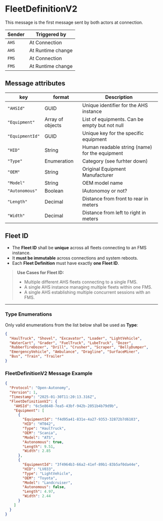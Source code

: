 # FleetDefinitionV2

This message is the first message sent by both actors at connection. 

|Sender| Triggered by | 
|---|---|
|`AHS` |  At Connection |
|`AHS` |  At Runtime change |
|`FMS` |  At Connection |
|`FMS` |  At Runtime change |



## Message attributes

| key             |  format            | Description                                                             
|-------------------|------------|----------------|
| `"AHSId"`         | GUID           | Unique identifier for the AHS instance                                  |
| `"Equipment"`      | Array of objects | List of equipments. Can be empty but not null        |
| `"EquipmentId"`     | GUID           | Unique key for the specific equipment          | 
|`"HID"`            | String         |  Human readable string (name) for the equipment                    | 
|`"Type"`           | Enumeration    |  Category (see furhter down)                                                   | 
| `"OEM"`          | String         | Original Equipment Manufacturer                                         | 
| `"Model"`       | String         | OEM model name                                                   | 
| `"Autonomous"`      | Boolean        | IAutonomoy or not?                                         | 
| `"Length"`            | Decimal        | Distance from front to rear in meters                                   | 
| `"Width"`            | Decimal        | Distance from left to right in meters                                   | 



## Fleet ID

- The **Fleet ID** shall be **unique** across all fleets connecting to an FMS instance.
- It **must be immutable** across connections and system reboots.
- Each **Fleet Definition** must have exactly **one Fleet ID**.

> **Use Cases for Fleet ID:**  
> - Multiple different AHS fleets connecting to a single FMS.  
> - A single AHS instance managing multiple fleets within one FMS.  
> - A single AHS establishing multiple concurrent sessions with an FMS.

---

### Type Enumerations

Only valid enumerations from the list below shall be used as **Type**:

```json
{
  "HaulTruck", "Shovel", "Excavator", "Loader", "LightVehicle", 
  "WaterCart", "Grader", "FuelTruck", "LubeTruck", "Dozer", 
  "RubberTireDozer", "Drill", "Crusher", "Scraper", "BellyDumper", 
  "EmergencyVehicle", "Ambulance", "Dragline", "SurfaceMiner", 
  "Bus", "Train", "Trailer"
}
```

### FleetDefinitionV2 Message Example
```json
{
  "Protocol": "Open-Autonomy",
  "Version": 1,
  "Timestamp": "2025-01-30T11:20:13.316Z",
  "FleetDefinitionV2": {
    "AHSId": "6c5e8648-7ea5-43bf-942b-2051b4b79d9b",
    "Equipment": [
      {
        "EquipmentId": "f4d95a41-831e-4a27-9353-32872b7d6103",
        "HID": "HT042",
        "Type": "HaulTruck",
        "OEM": "Scania",
        "Model": "ATS",
        "Autonomous": true,
        "Length": 9.51,
        "Width": 2.85
      },
      {
        "EquipmentId": "3f4964b3-66a2-41ef-89b1-83b5af0da44e",
        "HID": "LV033",
        "Type": "LightVehicle",
        "OEM": "Toyota",
        "Model": "Landcruiser",
        "Autonomous": false,
        "Length": 4.97,
        "Width": 2.44
      }
    ]
  }
}
```
